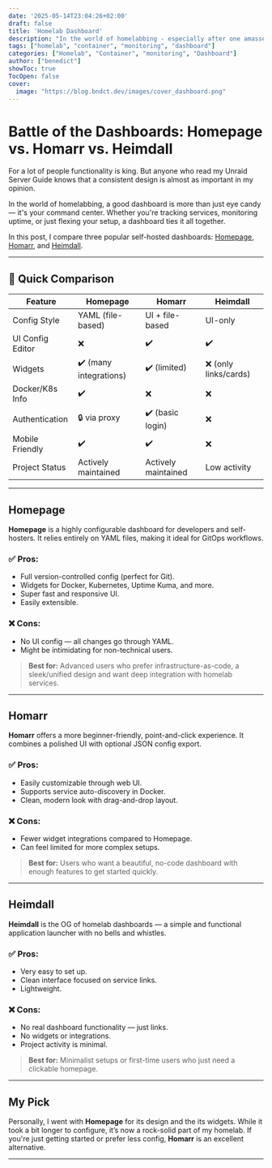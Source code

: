 ```yaml
---
date: '2025-05-14T23:04:26+02:00'
draft: false
title: 'Homelab Dashboard'
description: "In the world of homelabbing - especially after one amasses a good amount of services - having a good dashboard is essential."
tags: ["homelab", "container", "monitoring", "dashboard"]
categories: ["Homelab", "Container", "monitoring", "Dashboard"]
author: ["benedict"]
showToc: true
TocOpen: false
cover:
  image: "https://blog.bndct.dev/images/cover_dashboard.png"
---
```


# Battle of the Dashboards: Homepage vs. Homarr vs. Heimdall

For a lot of people functionality is king. But anyone who read my Unraid Server Guide knows that a consistent design  is almost as important in my opinion. 

In the world of homelabbing, a good dashboard is more than just eye candy — it's your command center. Whether you're tracking services, monitoring uptime, or just flexing your setup, a dashboard ties it all together.

In this post, I compare three popular self-hosted dashboards: [Homepage](https://gethomepage.dev), [Homarr](https://github.com/ajnart/homarr), and [Heimdall](https://github.com/linuxserver/Heimdall).

---

## 🧪 Quick Comparison

| Feature                     | Homepage             | Homarr               | Heimdall            |
|----------------------------|----------------------|----------------------|---------------------|
| Config Style               | YAML (file-based)    | UI + file-based      | UI-only             |
| UI Config Editor           | ❌                    | ✔️                    | ✔️                   |
| Widgets                    | ✔️ (many integrations)| ✔️ (limited)          | ❌ (only links/cards)|
| Docker/K8s Info            | ✔️                    | ❌                    | ❌                   |
| Authentication             | 🔒 via proxy          | ✔️ (basic login)      | ❌                   |
| Mobile Friendly            | ✔️                    | ✔️                    | ❌                   |
| Project Status             | Actively maintained   | Actively maintained   | Low activity        |

---

## Homepage

**Homepage** is a highly configurable dashboard for developers and self-hosters. It relies entirely on YAML files, making it ideal for GitOps workflows.

### ✅ Pros:
- Full version-controlled config (perfect for Git).
- Widgets for Docker, Kubernetes, Uptime Kuma, and more.
- Super fast and responsive UI.
- Easily extensible.

### ❌ Cons:
- No UI config — all changes go through YAML.
- Might be intimidating for non-technical users.

> **Best for:** Advanced users who prefer infrastructure-as-code, a sleek/unified design and want deep integration with homelab services.

---

## Homarr

**Homarr** offers a more beginner-friendly, point-and-click experience. It combines a polished UI with optional JSON config export.

### ✅ Pros:
- Easily customizable through web UI.
- Supports service auto-discovery in Docker.
- Clean, modern look with drag-and-drop layout.

### ❌ Cons:
- Fewer widget integrations compared to Homepage.
- Can feel limited for more complex setups.

> **Best for:** Users who want a beautiful, no-code dashboard with enough features to get started quickly.

---

## Heimdall

**Heimdall** is the OG of homelab dashboards — a simple and functional application launcher with no bells and whistles.

### ✅ Pros:
- Very easy to set up.
- Clean interface focused on service links.
- Lightweight.

### ❌ Cons:
- No real dashboard functionality — just links.
- No widgets or integrations.
- Project activity is minimal.

> **Best for:** Minimalist setups or first-time users who just need a clickable homepage.

---

## My Pick

Personally, I went with **Homepage** for its design and the its widgets. While it took a bit longer to configure, it’s now a rock-solid part of my homelab. If you're just getting started or prefer less config, **Homarr** is an excellent alternative.

---